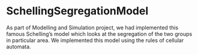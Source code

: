 # SchellingSegregationModel
As part of Modelling and Simulation project, we had implemented this famous Schelling’s model which looks at the segregation of the two groups in particular area. We implemented this model using the rules of cellular automata. 
